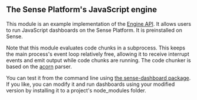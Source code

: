## The Sense Platform's JavaScript engine

This module is an example implementation of the [Engine API](help.senseplatform.com/api/engines). It allows users to run JavaScript dashboards on the Sense Platform. It is preinstalled on Sense.

Note that this module evaluates code chunks in a subprocess. This keeps the main process's event loop relatively free, allowing it to receive interrupt events and emit output while code chunks are running. The code chunker is based on the [acorn](github.com/marijnh/acorn) parser.

You can test it from the command line using [the sense-dashboard package](github.com/SensePlatform/sense-dashboard). If you like, you can modify it and run dashboards using your modified version by installing it to a project's node_modules folder.